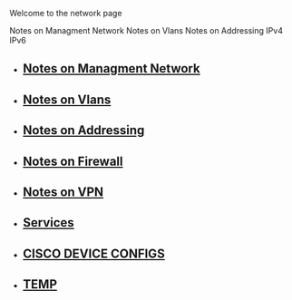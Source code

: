Welcome to the network page

Notes on Managment Network
Notes on Vlans
Notes on Addressing
    IPv4
    IPv6
    
* ## [Notes on Managment Network](https://wiki.techpatix.com/networking/ManagmentNetwork.md)
* ## [Notes on Vlans](https://wiki.techpatix.com/networking/Vlans.md)
* ## [Notes on Addressing](https://wiki.techpatix.com/networking/Addressing.md)
* ## [Notes on Firewall](https://wiki.techpatix.com/networking/Firewall.md)
* ## [Notes on VPN](https://wiki.techpatix.com/networking/VPN.md)
* ## [Services](https://wiki.techpatix.com/networking/Services.md)
* ## [CISCO DEVICE CONFIGS](https://wiki.techpatix.com/networking/CiscoDevConfigs.md)
* ## [TEMP](https://wiki.techpatix.com/networking/ManagmentNetwork.md)
